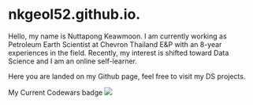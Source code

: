 # nkgeol52.github.io.
Hello, my name is Nuttapong Keawmoon. I am currently working as Petroleum Earth Scientist at Chevron Thailand E&P with an 8-year experiences in the field.
Recently, my interest is shifted toward Data Science and I am an online self-learner.

Here you are landed on my Github page, feel free to visit my DS projects.

My Current Codewars badge
<img src ='https://www.codewars.com/users/nkgeol52/badges/large'>

